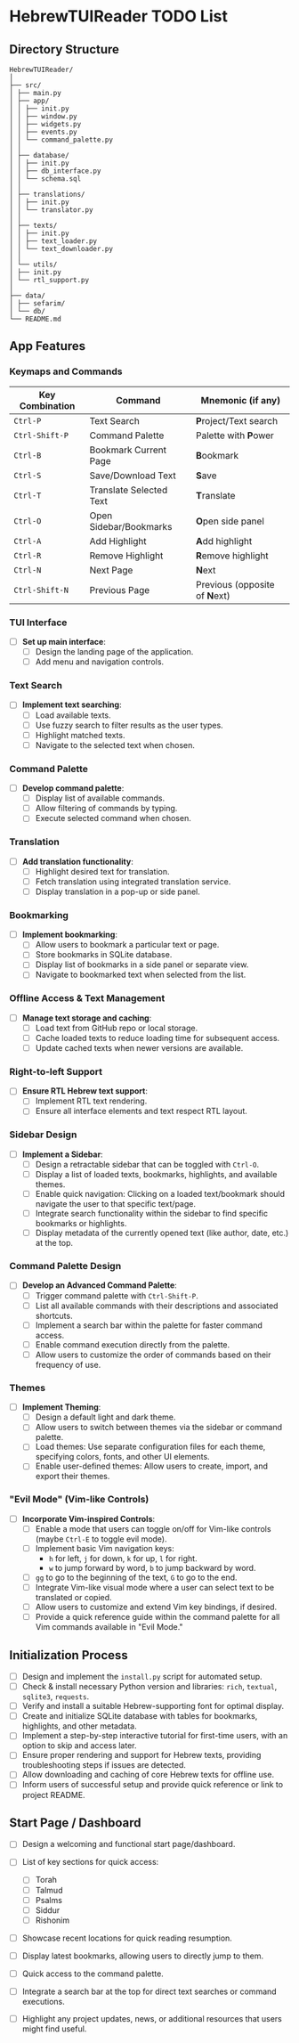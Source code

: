 # HebrewTUIReader TODO List

## Directory Structure
```
HebrewTUIReader/
│
├── src/
│ ├── main.py
│ ├── app/
│ │ ├── init.py
│ │ ├── window.py
│ │ ├── widgets.py
│ │ ├── events.py
│ │ └── command_palette.py
│ │
│ ├── database/
│ │ ├── init.py
│ │ ├── db_interface.py
│ │ └── schema.sql
│ │
│ ├── translations/
│ │ ├── init.py
│ │ └── translator.py
│ │
│ ├── texts/
│ │ ├── init.py
│ │ ├── text_loader.py
│ │ └── text_downloader.py
│ │
│ └── utils/
│ ├── init.py
│ └── rtl_support.py
│
├── data/
│ ├── sefarim/
│ └── db/
└── README.md
```


## App Features

### Keymaps and Commands

| Key Combination | Command                  | Mnemonic (if any)           |
|-----------------|--------------------------|-----------------------------|
| `Ctrl-P`        | Text Search              | **P**roject/Text search     |
| `Ctrl-Shift-P`  | Command Palette          | Palette with **P**ower      |
| `Ctrl-B`        | Bookmark Current Page    | **B**ookmark                |
| `Ctrl-S`        | Save/Download Text       | **S**ave                    |
| `Ctrl-T`        | Translate Selected Text  | **T**ranslate               |
| `Ctrl-O`        | Open Sidebar/Bookmarks   | **O**pen side panel         |
| `Ctrl-A`        | Add Highlight            | **A**dd highlight           |
| `Ctrl-R`        | Remove Highlight         | **R**emove highlight        |
| `Ctrl-N`        | Next Page                | **N**ext                    |
| `Ctrl-Shift-N`  | Previous Page            | Previous (opposite of **N**ext) |


### TUI Interface

- [ ] **Set up main interface**:
    - [ ] Design the landing page of the application.
    - [ ] Add menu and navigation controls.

### Text Search

- [ ] **Implement text searching**:
    - [ ] Load available texts.
    - [ ] Use fuzzy search to filter results as the user types.
    - [ ] Highlight matched texts.
    - [ ] Navigate to the selected text when chosen.

### Command Palette

- [ ] **Develop command palette**:
    - [ ] Display list of available commands.
    - [ ] Allow filtering of commands by typing.
    - [ ] Execute selected command when chosen.

### Translation

- [ ] **Add translation functionality**:
    - [ ] Highlight desired text for translation.
    - [ ] Fetch translation using integrated translation service.
    - [ ] Display translation in a pop-up or side panel.

### Bookmarking

- [ ] **Implement bookmarking**:
    - [ ] Allow users to bookmark a particular text or page.
    - [ ] Store bookmarks in SQLite database.
    - [ ] Display list of bookmarks in a side panel or separate view.
    - [ ] Navigate to bookmarked text when selected from the list.

### Offline Access & Text Management

- [ ] **Manage text storage and caching**:
    - [ ] Load text from GitHub repo or local storage.
    - [ ] Cache loaded texts to reduce loading time for subsequent access.
    - [ ] Update cached texts when newer versions are available.

### Right-to-left Support

- [ ] **Ensure RTL Hebrew text support**:
    - [ ] Implement RTL text rendering.
    - [ ] Ensure all interface elements and text respect RTL layout.

### Sidebar Design

- [ ] **Implement a Sidebar**:
    - [ ] Design a retractable sidebar that can be toggled with `Ctrl-O`.
    - [ ] Display a list of loaded texts, bookmarks, highlights, and available themes.
    - [ ] Enable quick navigation: Clicking on a loaded text/bookmark should navigate the user to that specific text/page.
    - [ ] Integrate search functionality within the sidebar to find specific bookmarks or highlights.
    - [ ] Display metadata of the currently opened text (like author, date, etc.) at the top.

### Command Palette Design

- [ ] **Develop an Advanced Command Palette**:
    - [ ] Trigger command palette with `Ctrl-Shift-P`.
    - [ ] List all available commands with their descriptions and associated shortcuts.
    - [ ] Implement a search bar within the palette for faster command access.
    - [ ] Enable command execution directly from the palette.
    - [ ] Allow users to customize the order of commands based on their frequency of use.

### Themes

- [ ] **Implement Theming**:
    - [ ] Design a default light and dark theme.
    - [ ] Allow users to switch between themes via the sidebar or command palette.
    - [ ] Load themes: Use separate configuration files for each theme, specifying colors, fonts, and other UI elements.
    - [ ] Enable user-defined themes: Allow users to create, import, and export their themes.

### "Evil Mode" (Vim-like Controls)

- [ ] **Incorporate Vim-inspired Controls**:
    - [ ] Enable a mode that users can toggle on/off for Vim-like controls (maybe `Ctrl-E` to toggle evil mode).
    - [ ] Implement basic Vim navigation keys:
        - `h` for left, `j` for down, `k` for up, `l` for right.
        - `w` to jump forward by word, `b` to jump backward by word.
    - [ ] `gg` to go to the beginning of the text, `G` to go to the end.
    - [ ] Integrate Vim-like visual mode where a user can select text to be translated or copied.
    - [ ] Allow users to customize and extend Vim key bindings, if desired.
    - [ ] Provide a quick reference guide within the command palette for all Vim commands available in "Evil Mode."

## Initialization Process

- [ ] Design and implement the `install.py` script for automated setup.
- [ ] Check & install necessary Python version and libraries: `rich`, `textual`, `sqlite3`, `requests`.
- [ ] Verify and install a suitable Hebrew-supporting font for optimal display.
- [ ] Create and initialize SQLite database with tables for bookmarks, highlights, and other metadata.
- [ ] Implement a step-by-step interactive tutorial for first-time users, with an option to skip and access later.
- [ ] Ensure proper rendering and support for Hebrew texts, providing troubleshooting steps if issues are detected.
- [ ] Allow downloading and caching of core Hebrew texts for offline use.
- [ ] Inform users of successful setup and provide quick reference or link to project README.

## Start Page / Dashboard

- [ ] Design a welcoming and functional start page/dashboard.
- [ ] List of key sections for quick access:
  - [ ] Torah
  - [ ] Talmud
  - [ ] Psalms
  - [ ] Siddur
  - [ ] Rishonim
- [ ] Showcase recent locations for quick reading resumption.
- [ ] Display latest bookmarks, allowing users to directly jump to them.
- [ ] Quick access to the command palette.
- [ ] Integrate a search bar at the top for direct text searches or command executions.
- [ ] Highlight any project updates, news, or additional resources that users might find useful.

